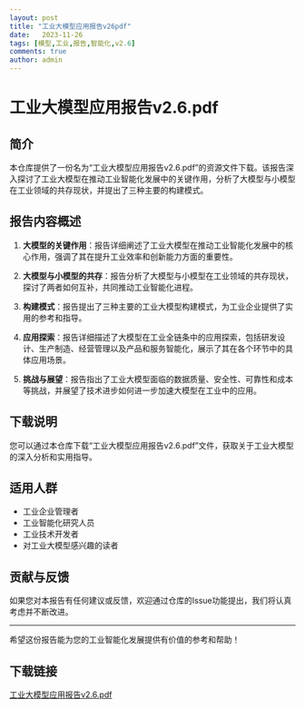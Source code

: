 ```yaml
---
layout: post
title: "工业大模型应用报告v26pdf"
date:   2023-11-26
tags: [模型,工业,报告,智能化,v2.6]
comments: true
author: admin
---
```

# 工业大模型应用报告v2.6.pdf

## 简介

本仓库提供了一份名为“工业大模型应用报告v2.6.pdf”的资源文件下载。该报告深入探讨了工业大模型在推动工业智能化发展中的关键作用，分析了大模型与小模型在工业领域的共存现状，并提出了三种主要的构建模式。

## 报告内容概述

1. **大模型的关键作用**：报告详细阐述了工业大模型在推动工业智能化发展中的核心作用，强调了其在提升工业效率和创新能力方面的重要性。

2. **大模型与小模型的共存**：报告分析了大模型与小模型在工业领域的共存现状，探讨了两者如何互补，共同推动工业智能化进程。

3. **构建模式**：报告提出了三种主要的工业大模型构建模式，为工业企业提供了实用的参考和指导。

4. **应用探索**：报告详细描述了大模型在工业全链条中的应用探索，包括研发设计、生产制造、经营管理以及产品和服务智能化，展示了其在各个环节中的具体应用场景。

5. **挑战与展望**：报告指出了工业大模型面临的数据质量、安全性、可靠性和成本等挑战，并展望了技术进步如何进一步加速大模型在工业中的应用。

## 下载说明

您可以通过本仓库下载“工业大模型应用报告v2.6.pdf”文件，获取关于工业大模型的深入分析和实用指导。

## 适用人群

- 工业企业管理者
- 工业智能化研究人员
- 工业技术开发者
- 对工业大模型感兴趣的读者

## 贡献与反馈

如果您对本报告有任何建议或反馈，欢迎通过仓库的Issue功能提出，我们将认真考虑并不断改进。

---

希望这份报告能为您的工业智能化发展提供有价值的参考和帮助！

## 下载链接

[工业大模型应用报告v2.6.pdf](https://pan.quark.cn/s/9e3f778a3785)